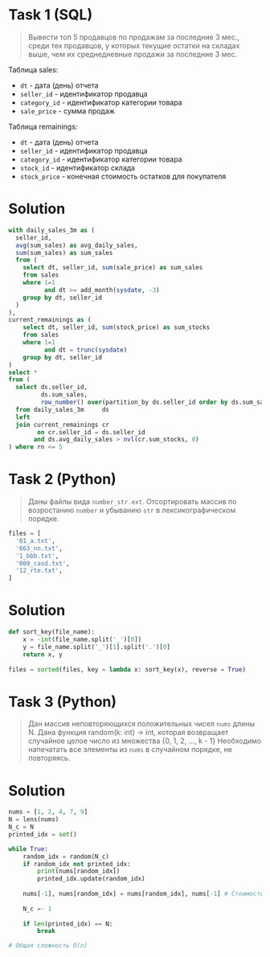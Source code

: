 # Task 1 (SQL)

> Вывести топ 5 продавцов по продажам за последние 3 мес., среди тех продавцов, у которых текущие остатки на складах выше, чем их среднедневные продажи за последние 3 мес.

Таблица sales:
* `dt` - дата (день) отчета
* `seller_id` - идентификатор продавца
* `category_id` - идентификатор категории товара
* `sale_price` - сумма продаж

Таблица remainings:
* `dt` - дата (день) отчета
* `seller_id` - идентификатор продавца
* `category_id` - идентификатор категории товара
* `stock_id` - идентификатор склада
* `stock_price` - конечная стоимость остатков для покупателя

# Solution

```sql
with daily_sales_3m as (
  seller_id,
  avg(sum_sales) as avg_daily_sales,
  sum(sum_sales) as sum_sales
  from (
    select dt, seller_id, sum(sale_price) as sum_sales
	from sales
	where 1=1
	      and dt >= add_month(sysdate, -3)
	group by dt, seller_id
  )
),
current_remainings as (
    select dt, seller_id, sum(stock_price) as sum_stocks
	from sales
	where 1=1
	      and dt = trunc(sysdate)
	group by dt, seller_id
)
select *
from (
  select ds.seller_id,
	     ds.sum_sales,
		 row_number() over(partition_by ds.seller_id order by ds.sum_sales desc) as rn
  from daily_sales_3m     ds
  left 
  join current_remainings cr
        on cr.seller_id = ds.seller_id
       and ds.avg_daily_sales > nvl(cr.sum_stocks, 0)
) where rn <= 5
```

# Task 2 (Python)

> Даны файлы вида `number_str.ext`.
> Отсортировать массив по возростанию `number` и убыванию `str` в лексикографическом порядке.

```python
files = [
  '01_a.txt',
  '663_nn.txt',
  '1_bbb.txt',
  '009_casd.txt',
  '12_rte.txt',
]
```

# Solution

```python
def sort_key(file_name):
	x = -int(file_name.split('_')[0])
	y = file_name.split('_')[1].split('.')[0]
	return x, y
	
files = sorted(files, key = lambda x: sort_key(x), reverse = True)
```

# Task 3 (Python)

> Дан массив неповторяющихся положительных чисел `nums` длины N.
> Дана функция random(k: int) -> int, которая возвращает случайное целое число из множества {0, 1, 2, ..., k - 1}
> Необходимо напечатать все элементы из `nums` в случайном порядке, не повторяясь.

# Solution

```python
nums = [1, 2, 4, 7, 9]
N = lens(nums)
N_c = N
printed_idx = set()

while True:
    random_idx = random(N_c)
	if random_idx not printed_idx:
	    print(nums[random_idx])
		printed_idx.update(random_idx)
	
	nums[-1], nums[random_idx] = nums[random_idx], nums[-1] # Стоимость = O(1)
	
	N_c =- 1
	
	if len(printed_idx) == N:
	    break

# Общая сложность O(n)

```
